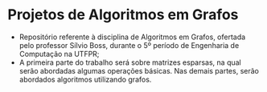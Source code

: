 # Projetos de Algoritmos em Grafos
- Repositório referente à disciplina de Algoritmos em Grafos, ofertada pelo professor Sílvio Boss, durante o 5º período de Engenharia de Computação na UTFPR;
- A primeira parte do trabalho será sobre matrizes esparsas, na qual serão abordadas algumas operações básicas. Nas demais partes, serão abordados algoritmos utilizando grafos.
